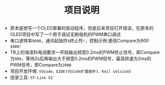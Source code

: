 # <p align="center">项目说明</p>

- 原本是想写一个OLED屏幕的驱动程序，但是后来项目打开错误，在原本的OLED项目中写了一个用于调试无刷电机的PWM串口调试
- 串口波特率`9600`，通讯起始符`$`终止符`!`，控制示例:更改Compare为900 `$900!`
- TB上的海凌科电调要求一开始输出频宽0.2ms的PWM终止信号，即Compare为`900`，等待2s后再输出大于频宽0.2ms的PWM信号，最高转速为2ms的PWM信号，即Compare为`2000`
- 项目开发环境: `VSCode、EIDE(VSCode扩展插件)、Keil uVision5`
- 烧录工具: `ST-Link V2`

